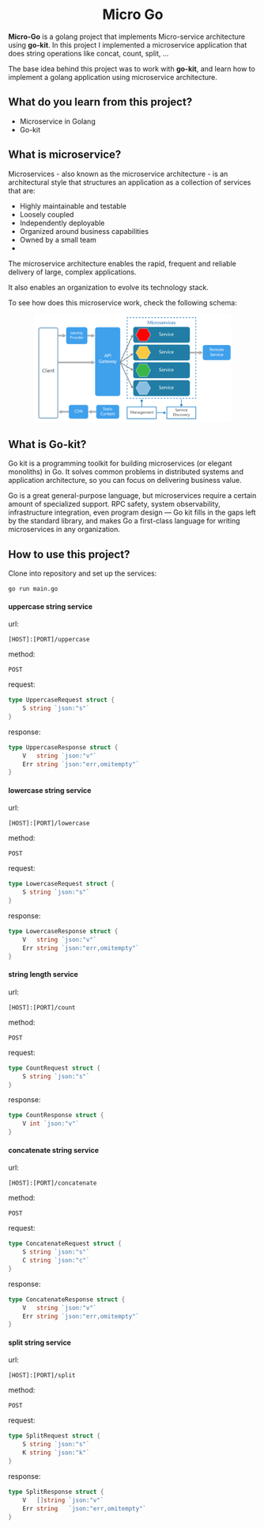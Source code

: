 <h1 align="center">
Micro Go
</h1>

**Micro-Go** is a golang project that implements Micro-service architecture 
using **go-kit**. In this project I implemented a microservice application that does string
operations like concat, count, split, ...

The base idea behind this project was to work with **go-kit**, and learn how
to implement a golang application using microservice architecture.

## What do you learn from this project?
- Microservice in Golang
- Go-kit

## What is microservice?
Microservices - also known as the microservice 
architecture - is an architectural style 
that structures an application as a collection 
of services that are:
- Highly maintainable and testable
- Loosely coupled
- Independently deployable
- Organized around business capabilities
- Owned by a small team
- 
The microservice architecture enables the rapid, 
frequent and reliable delivery of large, 
complex applications. 

It also enables an organization to evolve 
its technology stack.

To see how does this microservice work, check the following schema:

<p align="center">
<img src="./assets/microservice-architecture.png" width="400" alt="demo" />
</p>

## What is Go-kit?
Go kit is a programming toolkit for building microservices 
(or elegant monoliths) in Go. 
It solves common problems in distributed systems and application architecture,
so you can focus on delivering business value.

Go is a great general-purpose language, 
but microservices require a certain amount of specialized support. 
RPC safety, system observability, infrastructure integration, 
even program design — Go kit fills in the gaps left by the standard library, 
and makes Go a first-class language for writing microservices in any organization.

## How to use this project?
Clone into repository and set up the services:
```shell
go run main.go
```

#### uppercase string service
url:
```shell
[HOST]:[PORT]/uppercase
```

method:
```shell
POST
```

request:
````go
type UppercaseRequest struct {
	S string `json:"s"`
}
````

response:
```go
type UppercaseResponse struct {
	V   string `json:"v"`
	Err string `json:"err,omitempty"`
}
```

#### lowercase string service
url:
```shell
[HOST]:[PORT]/lowercase
```

method:
```shell
POST
```

request:
````go
type LowercaseRequest struct {
    S string `json:"s"`
}
````

response:
```go
type LowercaseResponse struct {
    V   string `json:"v"`
    Err string `json:"err,omitempty"`
}
```

#### string length service
url:
```shell
[HOST]:[PORT]/count
```

method:
```shell
POST
```

request:
````go
type CountRequest struct {
    S string `json:"s"`
}
````

response:
```go
type CountResponse struct {
    V int `json:"v"`
}
```

#### concatenate string service
url:
```shell
[HOST]:[PORT]/concatenate
```

method:
```shell
POST
```

request:
````go
type ConcatenateRequest struct {
    S string `json:"s"`
    C string `json:"c"`
}
````

response:
```go
type ConcatenateResponse struct {
    V   string `json:"v"`
    Err string `json:"err,omitempty"`
}
```

#### split string service
url:
```shell
[HOST]:[PORT]/split
```

method:
```shell
POST
```

request:
````go
type SplitRequest struct {
    S string `json:"s"`
    K string `json:"k"`
}
````

response:
```go
type SplitResponse struct {
    V   []string `json:"v"`
    Err string   `json:"err,omitempty"`
}
```
